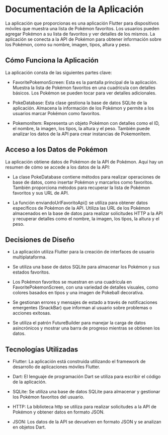 # Documentación de la Aplicación
La aplicación que proporcionas es una aplicación Flutter para dispositivos móviles que muestra una lista de Pokémon favoritos. Los usuarios pueden agregar Pokémon a su lista de favoritos y ver detalles de los mismos. La aplicación se conecta a la API de Pokémon para obtener información sobre los Pokémon, como su nombre, imagen, tipos, altura y peso.

## Cómo Funciona la Aplicación
La aplicación consta de las siguientes partes clave:

- FavoritePokemonScreen: Esta es la pantalla principal de la aplicación. Muestra la lista de Pokémon favoritos en una cuadrícula con detalles básicos. Los Pokémon se pueden tocar para ver detalles adicionales.

- PokeDatabase: Esta clase gestiona la base de datos SQLite de la aplicación. Almacena la información de los Pokémon y permite a los usuarios marcar Pokémon como favoritos.

- PokemonItem: Representa un objeto Pokémon con detalles como el ID, el nombre, la imagen, los tipos, la altura y el peso. También puede analizar los datos de la API para crear instancias de PokemonItem.

## Acceso a los Datos de Pokémon
La aplicación obtiene datos de Pokémon de la API de Pokémon. Aquí hay un resumen de cómo se accede a los datos de la API:

- La clase PokeDatabase contiene métodos para realizar operaciones de base de datos, como insertar Pokémon y marcarlos como favoritos. También proporciona métodos para recuperar la lista de Pokémon favoritos y sus URL de API.

- La función enviandoUrlFavoritoApi() se utiliza para obtener datos específicos de Pokémon de la API. Utiliza las URL de los Pokémon almacenados en la base de datos para realizar solicitudes HTTP a la API y recuperar detalles como el nombre, la imagen, los tipos, la altura y el peso.

## Decisiones de Diseño
- La aplicación utiliza Flutter para la creación de interfaces de usuario multiplataforma.

- Se utiliza una base de datos SQLite para almacenar los Pokémon y sus estados favoritos.

- Los Pokémon favoritos se muestran en una cuadrícula en FavoritePokemonScreen, con una variedad de detalles visuales, como colores basados en tipos y una imagen de Pokeball decorativa.

- Se gestionan errores y mensajes de estado a través de notificaciones emergentes (SnackBar) que informan al usuario sobre problemas o acciones exitosas.

- Se utiliza el patrón FutureBuilder para manejar la carga de datos asincrónicos y mostrar una barra de progreso mientras se obtienen los datos.

## Tecnologías Utilizadas
- Flutter: La aplicación está construida utilizando el framework de desarrollo de aplicaciones móviles Flutter.

- Dart: El lenguaje de programación Dart se utiliza para escribir el código de la aplicación.

- SQLite: Se utiliza una base de datos SQLite para almacenar y gestionar los Pokémon favoritos del usuario.

- HTTP: La biblioteca http se utiliza para realizar solicitudes a la API de Pokémon y obtener datos en formato JSON.

- JSON: Los datos de la API se devuelven en formato JSON y se analizan en objetos Dart.



